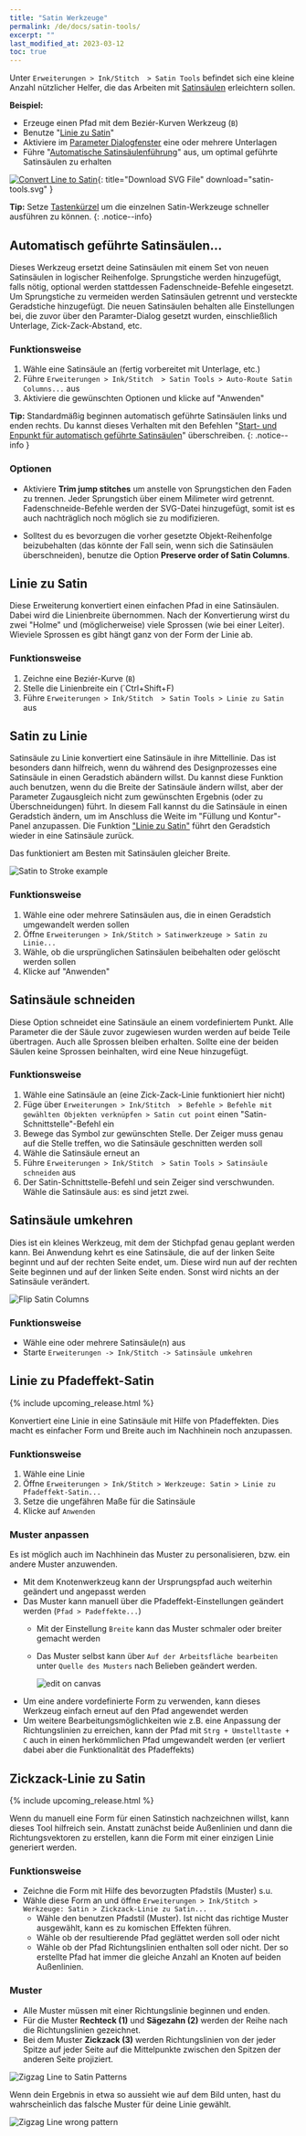 ```yaml
---
title: "Satin Werkzeuge"
permalink: /de/docs/satin-tools/
excerpt: ""
last_modified_at: 2023-03-12
toc: true
---
```

Unter `Erweiterungen > Ink/Stitch  > Satin Tools` befindet sich eine kleine Anzahl nützlicher Helfer, die das Arbeiten mit [Satinsäulen](/docs/stitches/satin-column/) erleichtern sollen.

**Beispiel:**
* Erzeuge einen Pfad mit dem Beziér-Kurven Werkzeug (`B`)
* Benutze "[Linie zu Satin](/de/docs/satin-tools/#linie-zu-satin)"
* Aktiviere im [Parameter Dialogfenster](/de/docs/params/#satinsäule) eine oder mehrere Unterlagen
* Führe "[Automatische Satinsäulenführung](/docs/satin-tools/#automatische-satinsäulenführung)" aus, um optimal geführte Satinsäulen zu erhalten

[![Convert Line to Satin](/assets/images/docs/en/satin-tools.svg)](/assets/images/docs/en/satin-tools.svg){: title="Download SVG File" download="satin-tools.svg" }

**Tip:** Setze [Tastenkürzel](/docs/customize/) um die einzelnen Satin-Werkzeuge schneller ausführen zu können.
{: .notice--info}

## Automatisch geführte Satinsäulen...

Dieses Werkzeug ersetzt deine Satinsäulen mit einem Set von neuen Satinsäulen in logischer Reihenfolge. Sprungstiche werden hinzugefügt, falls nötig, optional werden stattdessen Fadenschneide-Befehle eingesetzt. Um Sprungstiche zu vermeiden werden Satinsäulen getrennt und versteckte Geradstiche hinzugefügt. Die neuen Satinsäulen behalten alle Einstellungen bei, die zuvor über den Paramter-Dialog gesetzt wurden, einschließlich Unterlage, Zick-Zack-Abstand, etc.

### Funktionsweise

1. Wähle eine Satinsäule an (fertig vorbereitet mit Unterlage, etc.)
2. Führe `Erweiterungen > Ink/Stitch  > Satin Tools > Auto-Route Satin Columns...` aus
3. Aktiviere die gewünschten Optionen und klicke auf "Anwenden"

**Tip:** Standardmäßig beginnen automatisch geführte Satinsäulen links und enden rechts. Du kannst dieses Verhalten mit den Befehlen "[Start- und Enpunkt für automatisch geführte Satinsäulen](/de/docs/visual-commands/#--start--und-endposition-für-automatisch-geführte-satinsäulen)" überschreiben.
{: .notice--info }

### Optionen

* Aktiviere **Trim jump stitches** um anstelle von Sprungstichen den Faden zu trennen. Jeder Sprungstich über einem Milimeter wird getrennt. Fadenschneide-Befehle werden der SVG-Datei hinzugefügt, somit ist es auch nachträglich noch möglich sie zu modifizieren.

* Solltest du es bevorzugen die vorher gesetzte Objekt-Reihenfolge beizubehalten (das könnte der Fall sein, wenn sich die Satinsäulen überschneiden), benutze die Option **Preserve order of Satin Columns**.

## Linie zu Satin

Diese Erweiterung konvertiert einen einfachen Pfad in eine Satinsäulen. Dabei wird die Linienbreite übernommen. Nach der Konvertierung wirst du zwei "Holme" und (möglicherweise) viele Sprossen (wie bei einer Leiter). Wieviele Sprossen es gibt hängt ganz von der Form der Linie ab.

### Funktionsweise

1. Zeichne eine Beziér-Kurve (`B`)
2. Stelle die Linienbreite ein (`Ctrl+Shift+F)
2. Führe `Erweiterungen > Ink/Stitch  > Satin Tools > Linie zu Satin` aus

## Satin zu Linie

Satinsäule zu Linie konvertiert eine Satinsäule in ihre Mittellinie. Das ist besonders dann hilfreich, wenn du während des Designprozesses eine Satinsäule in einen Geradstich abändern willst. Du kannst diese Funktion auch benutzen, wenn du die Breite der Satinsäule ändern willst, aber der Parameter Zugausgleich nicht zum gewünschten Ergebnis (oder zu Überschneidungen) führt. In diesem Fall kannst du die Satinsäule in einen Geradstich ändern, um im Anschluss die Weite im "Füllung und Kontur"-Panel anzupassen. Die Funktion ["Linie zu Satin"](#linie-zu-satin) führt den Geradstich wieder in eine Satinsäule zurück. 

Das funktioniert am Besten mit Satinsäulen gleicher Breite.

![Satin to Stroke example](/assets/images/docs/en/satin_to_stroke.png)

### Funktionsweise

1. Wähle eine oder mehrere Satinsäulen aus, die in einen Geradstich umgewandelt werden sollen
2. Öffne `Erweiterungen > Ink/Stitch > Satinwerkzeuge > Satin zu Linie...`
3. Wähle, ob die ursprünglichen Satinsäulen beibehalten oder gelöscht werden sollen
4. Klicke auf "Anwenden"

## Satinsäule schneiden

Diese Option schneidet eine Satinsäule an einem vordefiniertem Punkt. Alle Parameter die der Säule zuvor zugewiesen wurden werden auf beide Teile übertragen. Auch alle Sprossen bleiben erhalten. Sollte eine der beiden Säulen keine Sprossen beinhalten, wird eine Neue hinzugefügt.

### Funktionsweise

1. Wähle eine Satinsäule an (eine Zick-Zack-Linie funktioniert hier nicht)
2. Füge über `Erweiterungen > Ink/Stitch  > Befehle > Befehle mit gewählten Objekten verknüpfen > Satin cut point` einen "Satin-Schnittstelle"-Befehl ein
3. Bewege das Symbol zur gewünschten Stelle. Der Zeiger muss genau auf die Stelle treffen, wo die Satinsäule geschnitten werden soll
4. Wähle die Satinsäule erneut an
5. Führe `Erweiterungen > Ink/Stitch  > Satin Tools > Satinsäule schneiden` aus
6. Der Satin-Schnittstelle-Befehl und sein Zeiger sind verschwunden. Wähle die Satinsäule aus: es sind jetzt zwei.

## Satinsäule umkehren

Dies ist ein kleines Werkzeug, mit dem der Stichpfad genau geplant werden kann. Bei Anwendung kehrt es eine Satinsäule, die auf der linken Seite beginnt und auf der rechten Seite endet, um. Diese wird nun auf der rechten Seite beginnen und auf der linken Seite enden.
Sonst wird nichts an der Satinsäule verändert.

![Flip Satin Columns](/assets/images/docs/en/flip-satin-column.jpg)

### Funktionsweise

* Wähle eine oder mehrere Satinsäule(n) aus
* Starte `Erweiterungen -> Ink/Stitch -> Satinsäule umkehren`

## Linie zu Pfadeffekt-Satin

{% include upcoming_release.html %}

Konvertiert eine Linie in eine Satinsäule mit Hilfe von Pfadeffekten. Dies macht es einfacher Form und Breite auch im Nachhinein noch anzupassen.

### Funktionsweise

1. Wähle eine Linie
2. Öffne `Erweiterungen > Ink/Stitch > Werkzeuge: Satin > Linie zu Pfadeffekt-Satin...`
3. Setze die ungefähren Maße für die Satinsäule
4. Klicke auf `Anwenden`

### Muster anpassen

Es ist möglich auch im Nachhinein das Muster zu personalisieren, bzw. ein andere Muster anzuwenden.

* Mit dem Knotenwerkzeug kann der Ursprungspfad auch weiterhin geändert und angepasst werden
* Das Muster kann manuell über die Pfadeffekt-Einstellungen geändert werden (`Pfad > Padeffekte...`)
  * Mit der Einstellung `Breite` kann das Muster schmaler oder breiter gemacht werden
  * Das Muster selbst kann über `Auf der Arbeitsfläche bearbeiten` unter `Quelle des Musters` nach Belieben geändert werden.
    
    ![edit on canvas](/assets/images/tutorials/pattern-along-path/edit.png)
* Um eine andere vordefinierte Form zu verwenden, kann dieses Werkzeug einfach erneut auf den Pfad angewendet werden
* Um weitere Bearbeitungsmöglichkeiten wie z.B. eine Anpassung der Richtungslinien zu erreichen, kann der Pfad mit `Strg + Umstelltaste + C` auch in einen herkömmlichen Pfad umgewandelt werden (er verliert dabei aber die Funktionalität des Pfadeffekts)

## Zickzack-Linie zu Satin

{% include upcoming_release.html %}

Wenn du manuell eine Form für einen Satinstich nachzeichnen willst, kann dieses Tool hilfreich sein.
Anstatt zunächst beide Außenlinien und dann die Richtungsvektoren zu erstellen, kann die Form mit einer einzigen Linie generiert werden.

### Funktionsweise

* Zeichne die Form mit Hilfe des bevorzugten Pfadstils (Muster) s.u.
* Wähle diese Form an und öffne `Erweiterungen > Ink/Stitch > Werkzeuge: Satin > Zickzack-Linie zu Satin...`
  * Wähle den benutzen Pfadstil (Muster). Ist nicht das richtige Muster ausgewählt, kann es zu komischen Effekten führen.
  * Wähle ob der resultierende Pfad geglättet werden soll oder nicht
  * Wähle ob der Pfad Richtungslinien enthalten soll oder nicht. Der so erstellte Pfad hat immer die gleiche Anzahl an Knoten auf beiden Außenlinien.

### Muster

* Alle Muster müssen mit einer Richtungslinie beginnen und enden.
* Für die Muster **Rechteck (1)** und **Sägezahn (2)** werden der Reihe nach die Richtungslinien gezeichnet.
* Bei dem Muster **Zickzack (3)** werden Richtungslinien von der jeder Spitze auf jeder Seite auf die Mittelpunkte zwischen den Spitzen der anderen Seite projiziert.

![Zigzag Line to Satin Patterns](/assets/images/docs/zigzag-line-to-satin.png)

Wenn dein Ergebnis in etwa so aussieht wie auf dem Bild unten, hast du wahrscheinlich das falsche Muster für deine Linie gewählt.

![Zigzag Line wrong pattern](/assets/images/docs/zigzag-line-to-satin-wrong-pattern.png)
